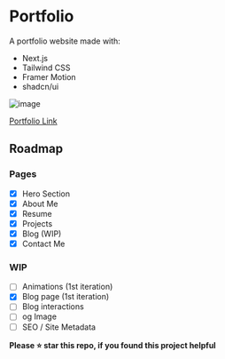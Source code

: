 
# Portfolio
A portfolio website made with:
- Next.js
- Tailwind CSS
- Framer Motion
- shadcn/ui

![image](https://github.com/user-attachments/assets/b6eb0ff5-884a-46e7-85c6-e3094555f575)


[Portfolio Link](https://zackozack.xyz)

## Roadmap

### Pages
- [x] Hero Section
- [x] About Me
- [x] Resume
- [x] Projects
- [x] Blog (WIP)
- [x] Contact Me

### WIP
- [ ] Animations (1st iteration)
- [x] Blog page (1st iteration)
- [ ] Blog interactions
- [ ] og Image
- [ ] SEO / Site Metadata

**Please ⭐ star this repo, if you found this project helpful**




